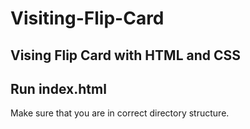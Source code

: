 # Visiting-Flip-Card
Vising Flip Card with HTML and CSS 
------------------------------------
Run index.html 
------------------------------------
Make sure that you are in correct directory structure.
